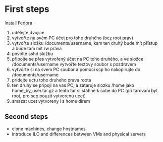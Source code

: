 # First steps

Install Fedora
1) udělejte dvojice
2) vytvořte na svém PC účet pro toho druhého (bez root práv)
3) vytvořte složku /documents/username, kam ten druhý bude mít přístup a bude tam mít rw práva
4) povolte sshd službu
5) připojte se přes vytvořený účet na PC toho druhého, a ve složce /documents/username vytvořte textový soubor s pozdravem
6) vytvorte si na svem PC soubor a pomoci scp ho nakopirujte do  /documents/username
7) pridejte uctu toho druheho prava roota
8) ten druhy se pripoji na vas PC, a zataruje slozku /home jako home_by_user.tar.gz a tento tar si stahne k sobe do PC (pri tarovani byt root, pro scp pouzit vytvorenu ucet)
9) smazat ucet vytvoreny i s home direm

## Second steps
- clone machines, change hostnames
- introduce ILO and differences between VMs and physical servers